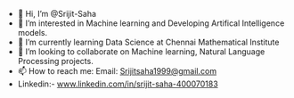 - 👋 Hi, I’m @Srijit-Saha
- 👀 I’m interested in Machine learning and Developing Artifical Intelligence models.
- 🌱 I’m currently learning Data Science at Chennai Mathematical Institute
- 💞️ I’m looking to collaborate on Machine learning, Natural Language Processing projects.
- 📫 How to reach me: Email: Srijitsaha1999@gmail.com 
- Linkedin:- www.linkedin.com/in/srijit-saha-400070183


<!---
Srijit-Saha/Srijit-Saha is a ✨ special ✨ repository because its `README.md` (this file) appears on your GitHub profile.
You can click the Preview link to take a look at your changes.
--->
